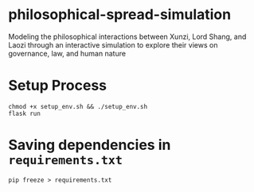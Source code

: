 # philosophical-spread-simulation

Modeling the philosophical interactions between Xunzi, Lord Shang, and Laozi through an interactive simulation to explore their views on governance, law, and human nature

# Setup Process

`chmod +x setup_env.sh && ./setup_env.sh`\
`flask run`

# Saving dependencies in `requirements.txt`

`pip freeze > requirements.txt`
